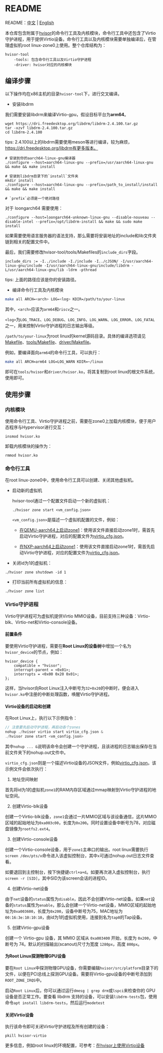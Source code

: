 # README
README：[中文](./README-zh.md) | [English](./README.md)

本仓库包含附属于[hvisor](https://github.com/syswonder/hvisor)的命令行工具及内核模块，命令行工具中还包含了Virtio守护进程，用于提供Virtio设备。命令行工具以及内核模块需要单独编译后，在管理虚拟机root linux-zone0上使用。整个仓库结构为：

```
hvisor-tool
	-tools: 包含命令行工具以及Virtio守护进程
	-driver: hvisor对应的内核模块
```

## 编译步骤

以下操作均在x86主机的目录`hvisor-tool`下，进行交叉编译。

* 安装libdrm

我们需要安装libdrm来编译Virtio-gpu，假设目标平台为**arm64**。

```shell
wget https://dri.freedesktop.org/libdrm/libdrm-2.4.100.tar.gz
tar -xzvf libdrm-2.4.100.tar.gz
cd libdrm-2.4.100
```

tips: 2.4.100以上的libdrm需要使用meson等进行编译，较为麻烦，https://dri.freedesktop.org/libdrm有更多版本。

```shell
# 安装到你的aarch64-linux-gnu编译器
./configure --host=aarch64-linux-gnu --prefix=/usr/aarch64-linux-gnu && make && make install

# 安装到libdrm目录下的`install`文件夹
mkdir install
./configure --host=aarch64-linux-gnu --prefix=/path_to_install/install && make && make install

# `prefix`必须是一个绝对路径
```

对于 loongarch64 需要使用：

```shell
./configure --host=loongarch64-unknown-linux-gnu --disable-nouveau --disable-intel --prefix=/opt/libdrm-install && make && sudo make install
```

如果需要使用语言服务器的语法支持，那么需要将安装地址的include和lib文件夹链到相关的配置文件中。

最后，我们需要修改hvisor-tool/tools/Makefiles的`include_dirs`字段。

```
include_dirs := -I../include -I./include -I../cJSON/ -I/usr/aarch64-linux-gnu/include -I/usr/aarch64-linux-gnu/include/libdrm -L/usr/aarch64-linux-gnu/lib -ldrm -pthread
```

tips: 上面的路径应该是你的安装路径。

* 编译命令行工具及内核模块

```bash
make all ARCH=<arch> LOG=<log> KDIR=/path/to/your-linux 
```

其中，`<arch>`应该为`arm64`和`riscv`之一。

`<log>`为`LOG_TRACE`、`LOG_DEBUG`、`LOG_INFO`、`LOG_WARN`、`LOG_ERROR`、`LOG_FATAL`之一，用来控制Virtio守护进程的日志输出等级。

`/path/to/your-linux`为root linux的kernel源码目录。具体的编译选项请见[Makefile](./Makefile)、[tools/Makefile](./tools/Makefile)、[driver/Makefile](./driver/Makefile)。

例如，要编译面向`arm64`的命令行工具，可以执行：

```bash
make all ARCH=arm64 LOG=LOG_WARN KDIR=~/linux
```

即可在`tools/hvisor`和`driver/hvisor.ko`，将其复制到root linux的根文件系统，使用即可。

## 使用步骤

### 内核模块

使用命令行工具、Virtio守护进程之前，需要在zone0上加载内核模块，便于用户态程序与Hypervisor进行交互：

```
insmod hvisor.ko
```

卸载内核模块的操作为：

```
rmmod hvisor.ko
```

### 命令行工具

在root linux-zone0中，使用命令行工具可以创建、关闭其他虚拟机。

* 启动新的虚拟机

  hvisor-tool通过一个配置文件启动一个新的虚拟机：

  ```
  ./hvisor zone start <vm_config.json>
  ```

  `<vm_config.json>`是描述一个虚拟机配置的文件，例如：

  * [在QEMU-aarch64上启动zone1](./examples/qemu-aarch64/zone1_linux.json)：使用该文件直接启动zone1时，需首先启动Virtio守护进程，对应的配置文件为[virtio_cfg.json](./examples/qemu-aarch64/virtio_cfg.json)。

  * [在NXP-aarch64上启动zone1](./examples/nxp-aarch64/zone1_linux.json)：使用该文件直接启动zone1时，需首先启动Virtio守护进程，对应的配置文件为[virtio_cfg.json](./examples/nxp-aarch64/virtio_cfg.json)。

* 关闭id为1的虚拟机：

```
./hvisor zone shutdown -id 1
```

* 打印当前所有虚拟机的信息：

```
./hvisor zone list
```

### Virtio守护进程

Virtio守护进程可为虚拟机提供Virtio MMIO设备，目前支持三种设备：Virtio-blk、Virtio-net和Virtio-console设备。

#### 前置条件

要使用Virtio守护进程，需要在**Root Linux的设备树**中增加一个名为`hvisor_device`的节点，例如：

```dts
hvisor_device {
    compatible = "hvisor";
    interrupt-parent = <0x01>;
    interrupts = <0x00 0x20 0x01>;
};
```

这样，当hvisor向Root Linux注入中断号为`32+0x20`的中断时，便会进入`hvisor.ko`中注册的中断处理函数，唤醒Virtio守护进程。

#### Virtio设备的启动和创建

在Root Linux上，执行以下示例指令：

```c
// 注意要先启动守护进程，再启动各个zones
nohup ./hvisor virtio start virtio_cfg.json &
./hvisor zone start <vm_config.json>
```

其中`nohup ... &`说明该命令会创建一个守护进程，且该进程的日志输出保存在当前文件夹下的nohup.out文件中。

`virtio_cfg.json`则是一个描述Virtio设备的JSON文件，例如[virtio_cfg.json](./examples/nxp-aarch64/virtio_cfg.json)。该示例文件会依次执行：

1. 地址空间映射

首先将id为1的虚拟机`zone1`的RAM内存区域通过mmap映射到Virtio守护进程的地址空间。

2. 创建Virtio-blk设备

创建一个Virtio-blk设备，`zone1`会通过一片MMIO区域与该设备通信，这片MMIO区域的起始地址为`0xa003c00`，长度为`0x200`。同时设置设备中断号为78，对应磁盘镜像为`rootfs2.ext4`。

3. 创建Virtio-console设备

创建一个Virtio-console设备，用于`zone1`主串口的输出。root linux需要执行`screen /dev/pts/x`命令进入该虚拟控制台，其中`x`可通过nohup.out日志文件查看。

如要退回到主控制台，按下快捷键`ctrl+a+d`。如要再次进入虚拟控制台，执行`screen -r [SID]`，其中SID为该screen会话的进程ID。

4. 创建Virtio-net设备

由于`net`设备的`status`属性为`disable`，因此不会创建Virtio-net设备。如果`net`设备的`status`属性为`enable`，那么会创建一个Virtio-net设备，MMIO区域的起始地址为`0xa003600`，长度为`0x200`，设备中断号为75，MAC地址为`00:16:3e:10:10:10`，由id为1的虚拟机使用，连接到名为`tap0`的Tap设备。

5. 创建Virtio-gpu设备

创建一个 Virtio-gpu 设备，其 MMIO 区域从 `0xa003400` 开始，长度为 `0x200`，中断号为 74。默认的扫描输出(scanout)尺寸为宽度 `1280px`，高度 `800px`。

#### 为Root Linux探测物理GPU设备

要在`Root Linux`中探测物理GPU设备，你需要编辑`hvisor/src/platform`目录下的文件，以便在PCI总线上探测GPU设备。需要将Virtio-gpu设备的中断号添加到`ROOT_ZONE_IRQS`中。

启动`Root Linux`后，你可以通过运行`dmesg | grep drm`或`lspci`来检查你的 GPU 设备是否正常工作。要查看 libdrm 支持的设备，可以安装`libdrm-tests`包，使用命令`apt install libdrm-tests`，然后运行`modetest`

#### 关闭Virtio设备

执行该命令即可关闭Virtio守护进程及所有创建的设备：

```
pkill hvisor-virtio
```

更多信息，例如root linux的环境配置，可参考：[在hvisor上使用Virtio设备](https://report.syswonder.org/#/2024/20240415_Virtio_devices_tutorial)
